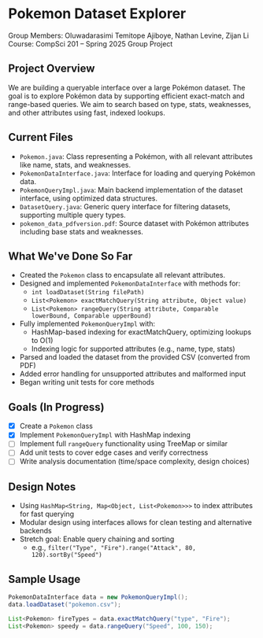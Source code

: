 # Pokemon Dataset Explorer  
Group Members: Oluwadarasimi Temitope Ajiboye, Nathan Levine, Zijan Li  
Course: CompSci 201 – Spring 2025 Group Project  

## Project Overview  
We are building a queryable interface over a large Pokémon dataset. The goal is to explore Pokémon data by supporting efficient exact-match and range-based queries. We aim to search based on type, stats, weaknesses, and other attributes using fast, indexed lookups.

## Current Files  
- `Pokemon.java`: Class representing a Pokémon, with all relevant attributes like name, stats, and weaknesses.  
- `PokemonDataInterface.java`: Interface for loading and querying Pokémon data.  
- `PokemonQueryImpl.java`: Main backend implementation of the dataset interface, using optimized data structures.  
- `DatasetQuery.java`: Generic query interface for filtering datasets, supporting multiple query types.  
- `pokemon_data_pdfversion.pdf`: Source dataset with Pokémon attributes including base stats and weaknesses.

## What We've Done So Far  
- Created the `Pokemon` class to encapsulate all relevant attributes.  
- Designed and implemented `PokemonDataInterface` with methods for:
  - `int loadDataset(String filePath)`  
  - `List<Pokemon> exactMatchQuery(String attribute, Object value)`  
  - `List<Pokemon> rangeQuery(String attribute, Comparable lowerBound, Comparable upperBound)`  
- Fully implemented `PokemonQueryImpl` with:
  - HashMap-based indexing for exactMatchQuery, optimizing lookups to O(1)
  - Indexing logic for supported attributes (e.g., name, type, stats)
- Parsed and loaded the dataset from the provided CSV (converted from PDF)
- Added error handling for unsupported attributes and malformed input
- Began writing unit tests for core methods

## Goals (In Progress)  
- [x] Create a `Pokemon` class  
- [x] Implement `PokemonQueryImpl` with HashMap indexing  
- [ ] Implement full `rangeQuery` functionality using TreeMap or similar  
- [ ] Add unit tests to cover edge cases and verify correctness  
- [ ] Write analysis documentation (time/space complexity, design choices)

## Design Notes  
- Using `HashMap<String, Map<Object, List<Pokemon>>>` to index attributes for fast querying  
- Modular design using interfaces allows for clean testing and alternative backends  
- Stretch goal: Enable query chaining and sorting  
  - e.g., `filter("Type", "Fire").range("Attack", 80, 120).sortBy("Speed")`

## Sample Usage  
```java
PokemonDataInterface data = new PokemonQueryImpl();
data.loadDataset("pokemon.csv");

List<Pokemon> fireTypes = data.exactMatchQuery("type", "Fire");
List<Pokemon> speedy = data.rangeQuery("Speed", 100, 150);
